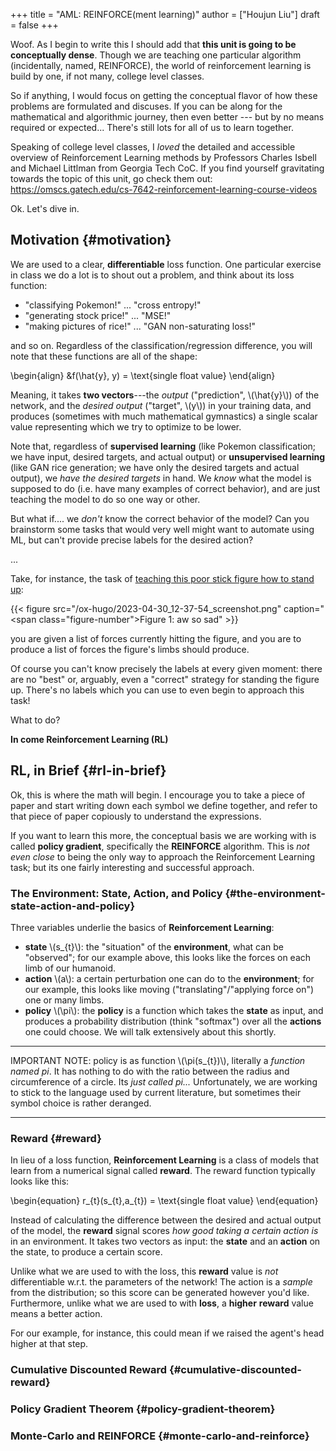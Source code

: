 +++
title = "AML: REINFORCE(ment learning)"
author = ["Houjun Liu"]
draft = false
+++

Woof. As I begin to write this I should add that **this unit is going to be conceptually dense**. Though we are teaching one particular algorithm (incidentally, named, REINFORCE), the world of reinforcement learning is build by one, if not many, college level classes.

So if anything, I would focus on getting the conceptual flavor of how these problems are formulated and discuses. If you can be along for the mathematical and algorithmic journey, then even better --- but by no means required or expected... There's still lots for all of us to learn together.

Speaking of college level classes, I _loved_ the detailed and accessible overview of Reinforcement Learning methods by Professors Charles Isbell and Michael Littlman from Georgia Tech CoC. If you find yourself gravitating towards the topic of this unit, go check them out: <https://omscs.gatech.edu/cs-7642-reinforcement-learning-course-videos>

Ok. Let's dive in.


## Motivation {#motivation}

We are used to a clear, **differentiable** loss function. One particular exercise in class we do a lot is to shout out a problem, and think about its loss function:

-   "classifying Pokemon!" ... "cross entropy!"
-   "generating stock price!" ... "MSE!"
-   "making pictures of rice!" ... "GAN non-saturating loss!"

and so on. Regardless of the classification/regression difference, you will note that these functions are all of the shape:

\begin{align}
&f(\hat{y}, y) = \text{single float value}
\end{align}

Meaning, it takes **two vectors**---the _output_ ("prediction", \\(\hat{y}\\)) of the network, and the _desired output_ ("target", \\(y\\)) in your training data, and produces (sometimes with much mathematical gymnastics) a single scalar value representing which we try to optimize to be lower.

Note that, regardless of **supervised learning** (like Pokemon classification; we have input, desired targets, and actual output) or **unsupervised learning** (like GAN rice generation; we have only the desired targets and actual output), we _have the desired targets_ in hand. We _know_ what the model is supposed to do (i.e. have many examples of correct behavior), and are just teaching the model to do so one way or other.

But what if.... we _don't_ know the correct behavior of the model? Can you brainstorm some tasks that would very well might want to automate using ML, but can't provide precise labels for the desired action?

...

Take, for instance, the task of [teaching this poor stick figure how to stand up](https://gymnasium.farama.org/environments/mujoco/humanoid_standup/):

{{< figure src="/ox-hugo/2023-04-30_12-37-54_screenshot.png" caption="<span class=\"figure-number\">Figure 1: </span>aw so sad" >}}

you are given a list of forces currently hitting the figure, and you are to produce a list of forces the figure's limbs should produce.

Of course you can't know precisely the labels at every given moment: there are no "best" or, arguably, even a "correct" strategy for standing the figure up. There's no labels which you can use to even begin to approach this task!

What to do?

**In come Reinforcement Learning (RL)**


## RL, in Brief {#rl-in-brief}

Ok, this is where the math will begin. I encourage you to take a piece of paper and start writing down each symbol we define together, and refer to that piece of paper copiously to understand the expressions.

If you want to learn this more, the conceptual basis we are working with is called **policy gradient**, specifically the **REINFORCE** algorithm. This is _not even close_ to being the only way to approach the Reinforcement Learning task; but its one fairly interesting and successful approach.


### The Environment: State, Action, and Policy {#the-environment-state-action-and-policy}

Three variables underlie the basics of **Reinforcement Learning**:

-   **state** \\(s\_{t}\\): the "situation" of the **environment**, what can be "observed"; for our example above, this looks like the forces on each limb of our humanoid.
-   **action** \\(a\\): a certain perturbation one can do to the **environment**; for our example, this looks like moving ("translating"/"applying force on") one or many limbs.
-   **policy** \\(\pi\\): the **policy** is a function which takes the **state** as input, and produces a probability distribution (think "softmax") over all the **actions** one could choose. We will talk extensively about this shortly.

---

IMPORTANT NOTE: policy is as function \\(\pi(s\_{t})\\), literally a _function named pi_. It has nothing to do with the ratio between the radius and circumference of a circle. Its _just called pi..._ Unfortunately, we are working to stick to the language used by current literature, but sometimes their symbol choice is rather deranged.

---


### Reward {#reward}

In lieu of a loss function, **Reinforcement Learning** is a class of models that learn from a numerical signal called **reward**. The reward function typically looks like this:

\begin{equation}
r\_{t}(s\_{t},a\_{t}) = \text{single float value}
\end{equation}

Instead of calculating the difference between the desired and actual output of the model, the **reward** signal scores _how good taking a certain action is_ in an environment. It takes two vectors as input: the **state** and an **action** on the state, to produce a certain score.

Unlike what we are used to with the loss, this **reward** value is _not_ differentiable w.r.t. the parameters of the network! The action is a _sample_ from the distribution; so this score can be generated however you'd like. Furthermore, unlike what we are used to with **loss**, a **higher** **reward** value means a better action.

For our example, for instance, this could mean if we raised the agent's head higher at that step.


### Cumulative Discounted Reward {#cumulative-discounted-reward}


### Policy Gradient Theorem {#policy-gradient-theorem}


### Monte-Carlo and REINFORCE {#monte-carlo-and-reinforce}
